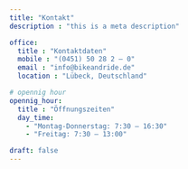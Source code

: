 ```yaml
---
title: "Kontakt"
description : "this is a meta description"

office:
  title : "Kontaktdaten"
  mobile : "(0451) 50 28 2 – 0"
  email : "info@bikeandride.de"
  location : "Lübeck, Deutschland"

# opennig hour
opennig_hour:
  title : "Öffnungszeiten"
  day_time:
    - "Montag-Donnerstag: 7:30 – 16:30"
    - "Freitag: 7:30 – 13:00"

draft: false
---
```


